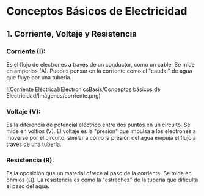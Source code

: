 # Conceptos Básicos de Electricidad

## 1. Corriente, Voltaje y Resistencia

### Corriente (I): 
Es el flujo de electrones a través de un conductor, como un cable. Se mide en amperios (A). Puedes pensar en la corriente como el "caudal" de agua que fluye por una tubería.

![Corriente Eléctrica](ElectronicsBasis/Conceptos básicos de Electricidad/Imágenes/corriente.png)


### Voltaje (V): 
Es la diferencia de potencial eléctrico entre dos puntos en un circuito. Se mide en voltios (V). El voltaje es la "presión" que impulsa a los electrones a moverse por el circuito, similar a cómo la presión del agua empuja el flujo a través de una tubería.

### Resistencia (R): 
Es la oposición que un material ofrece al paso de la corriente. Se mide en ohmios (Ω). La resistencia es como la "estrechez" de la tubería que dificulta el paso del agua.
